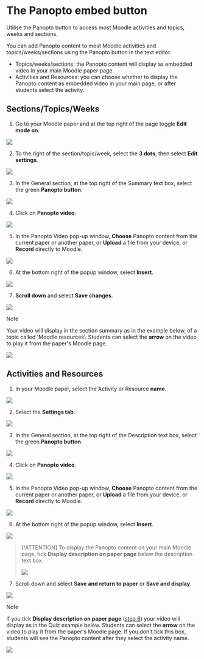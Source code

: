 # The Panopto embed button

Utilise the Panopto button to access most Moodle activities and topics, weeks and sections.

You can add Panopto content to most Moodle activities and topics/weeks/sections using the Panopto button in the text editor.

* Topics/weeks/sections: the Panopto content will display as embedded video in your main Moodle paper page.
* Activities and Resources: you can choose whether to display the Panopto content as embedded video in your main page, or after students select the activity.

## Sections/Topics/Weeks

1. Go to your Moodle paper and at the top right of the page toggle **Edit mode on**.

![](images/staffeditmodemainpage.jpg)

2. To the right of the section/topic/week, select the **3 dots**, then select **Edit settings**.

![](images/editmenudots_mainpage_editsettingsselected.jpg)

3. In the General section, at the top right of the Summary text box, select the green **Panopto button**.

![](images/section_editsettings_panoptobuttonselected.jpg)

4. Click on **Panopto video**.

![](images/panoptobutton_selectbutton_selectvideo.png)

5. In the Panopto Video pop-up window, **Choose** Panopto content from the current paper or another paper, or **Upload** a file from your device, or **Record** directly to Moodle.

![](images/panoptobutton_panoptovideopopup_allselected.jpg)

6. At the bottom right of the popup window, select **Insert**.

![](images/panoptobutton_panoptovideopopup_selectinsert.jpg)

7. **Scroll down** and select **Save changes**.

![](images/section_editsettings_savechangesselected.jpg)

> [!NOTE]
> Your video will display in the section summary as in the example below, of a topic called 'Moodle resources'. Students can select the **arrow** on the video to play it from the paper's Moodle page.
> 
> ![](images/panoptobuttonexample_sectionsummary.jpg)

## Activities and Resources

1. In your Moodle paper, select the Activity or Resource **name**.

![](images/panoptoassignment_papersmainpage_seletpanoptoassignment.png)

2. Select the **Settings tab**.

![](images/panoptoactivityname_papersmainpage_selectsettingstab.png)

3. In the General section, at the top right of the Description text box, select the green **Panopto button**.

![](images/panoptoactivityname_generalsectionsettings_selectpanoptobutton.png)

4. Click on **Panopto video**.

![](images/panoptobutton_selectbutton_selectvideo.png)

5. In the Panopto Video pop-up window, **Choose** Panopto content from the current paper or another paper, or **Upload** a file from your device, or **Record** directly to Moodle.

![](images/panoptobutton_panoptovideopopup_allselected.jpg)

6. <a name="step6"></a>At the bottom right of the popup window, select **Insert**.

![](images/panoptobutton_panoptovideopopup_selectinsert.jpg)

> [!ATTENTION]
> To display the Panopto content on your main Moodle page, tick **Display description on paper page** below the description text box.
>
> ![](images/panoptoactivityname_generalsectionsettings_selectdisplaydescriptiononpaaperpage.png)

7. Scroll down and select **Save and return to paper** or **Save and display**.

![](images/saveandreturnsaveanddisplay_activitiesandresources_select.jpg)

> [!NOTE]
> If you tick **Display description on paper page** ([step 6](#step6)) your video will display as in the Quiz example below. Students can select the **arrow** on the video to play it from the paper's Moodle page. If you don't tick this box, students will see the Panopto content after they select the activity name.
> 
> ![](images/panoptobutton_activitiesorresources_displaydescriptiononpaperpage_example.jpg)

